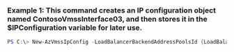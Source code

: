 ### Example 1: This command creates an IP configuration object named ContosoVmssInterface03, and then stores it in the $IPConfiguration variable for later use.
```powershell
PS C:\> New-AzVmssIpConfig -LoadBalancerBackendAddressPoolsId {LoadBalancerBackendAddressPoolsId} -LoadBalancerInboundNatPoolsId {LoadBalancerInboundNatPoolsId} -Name AgentPool01 -SubnetId {SubnetId}
```

